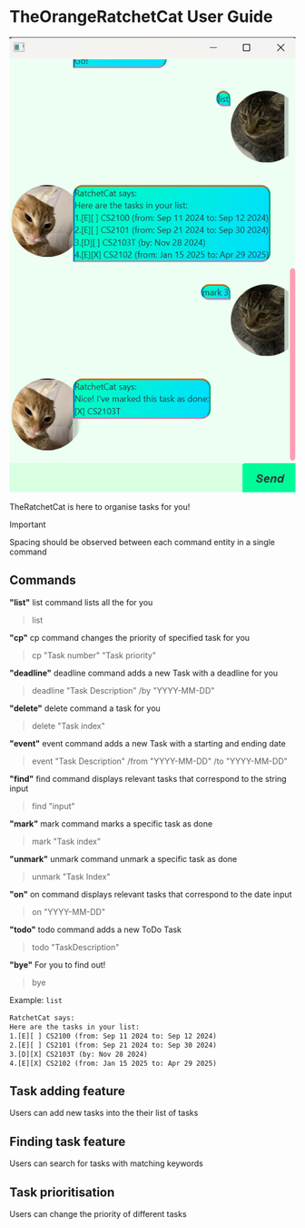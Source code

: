 # TheOrangeRatchetCat User Guide

![Image of GUI](https://github.com/OrangeCatLoves/ip/blob/master/docs/Ui.png?raw=true)

TheRatchetCat is here to organise tasks for you! 
> [!IMPORTANT]
> Spacing should be observed between each command entity in a single command

## Commands
**"list"** list command lists all the for you
> list

**"cp"** cp command changes the priority of specified task for you
> cp "Task number" "Task priority"

**"deadline"** deadline command adds a new Task with a deadline for you  
> deadline "Task Description" /by "YYYY-MM-DD"

**"delete"** delete command a task for you
> delete "Task index"

**"event"** event command adds a new Task with a starting and ending date
> event "Task Description" /from "YYYY-MM-DD" /to "YYYY-MM-DD"

**"find"** find command displays relevant tasks that correspond to the string input
> find "input"

**"mark"** mark command marks a specific task as done
> mark "Task index"

**"unmark"** unmark command unmark a specific task as done
> unmark "Task Index"

**"on"** on command displays relevant tasks that correspond to the date input
> on "YYYY-MM-DD"

**"todo"** todo command adds a new ToDo Task
> todo "TaskDescription"

**"bye"** For you to find out!
> bye


Example: `list`

```
RatchetCat says:
Here are the tasks in your list:
1.[E][ ] CS2100 (from: Sep 11 2024 to: Sep 12 2024)
2.[E][ ] CS2101 (from: Sep 21 2024 to: Sep 30 2024)
3.[D][X] CS2103T (by: Nov 28 2024)
4.[E][X] CS2102 (from: Jan 15 2025 to: Apr 29 2025)
```

## Task adding feature

Users can add new tasks into the their list of tasks


## Finding task feature

Users can search for tasks with matching keywords

## Task prioritisation

Users can change the priority of different tasks
